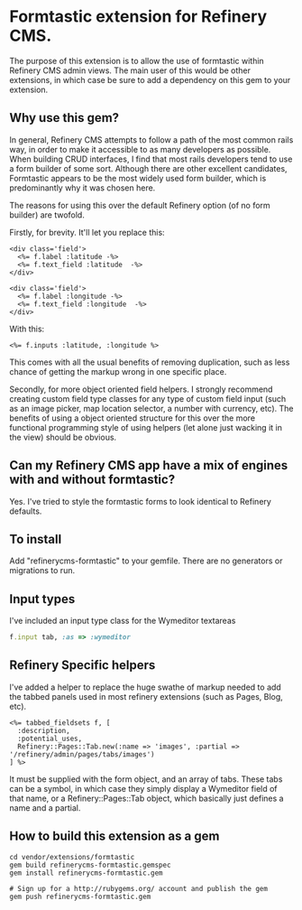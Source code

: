 # Formtastic extension for Refinery CMS.

The purpose of this extension is to allow the use of formtastic within Refinery CMS admin views. The main
user of this would be other extensions, in which case be sure to add a dependency on this gem to your
extension.

## Why use this gem?

In general, Refinery CMS attempts to follow a path of the most common rails way, in order to make it accessible
to as many developers as possible. When building CRUD interfaces, I find that most rails developers tend to use
a form builder of some sort. Although there are other excellent candidates, Formtastic appears to be the most
widely used form builder, which is predominantly why it was chosen here.

The reasons for using this over the default Refinery option (of no form builder) are twofold.

Firstly, for brevity. It'll let you replace this:

```erb
<div class='field'>
  <%= f.label :latitude -%>
  <%= f.text_field :latitude  -%>
</div>

<div class='field'>
  <%= f.label :longitude -%>
  <%= f.text_field :longitude  -%>
</div>
```

With this:

```erb
<%= f.inputs :latitude, :longitude %>
```

This comes with all the usual benefits of removing duplication, such as less chance of getting the markup wrong
in one specific place.

Secondly, for more object oriented field helpers. I strongly recommend creating custom field type classes for any
type of custom field input (such as an image picker, map location selector, a number with currency, etc). The
benefits of using a object oriented structure for this over the more functional programming style of using helpers
(let alone just wacking it in the view) should be obvious.

## Can my Refinery CMS app have a mix of engines with and without formtastic?

Yes. I've tried to style the formtastic forms to look identical to Refinery defaults.

## To install

Add "refinerycms-formtastic" to your gemfile. There are no generators or migrations to run.

## Input types

I've included an input type class for the Wymeditor textareas

```ruby
f.input tab, :as => :wymeditor
```

## Refinery Specific helpers

I've added a helper to replace the huge swathe of markup needed to add the tabbed panels used in most
refinery extensions (such as Pages, Blog, etc).

```erb
<%= tabbed_fieldsets f, [
  :description,
  :potential_uses,
  Refinery::Pages::Tab.new(:name => 'images', :partial => '/refinery/admin/pages/tabs/images')
] %>
```
It must be supplied with the form object, and an array of tabs. These tabs can be a symbol, in which case
they simply display a Wymeditor field of that name, or a Refinery::Pages::Tab object, which basically
just defines a name and a partial.

## How to build this extension as a gem

    cd vendor/extensions/formtastic
    gem build refinerycms-formtastic.gemspec
    gem install refinerycms-formtastic.gem

    # Sign up for a http://rubygems.org/ account and publish the gem
    gem push refinerycms-formtastic.gem